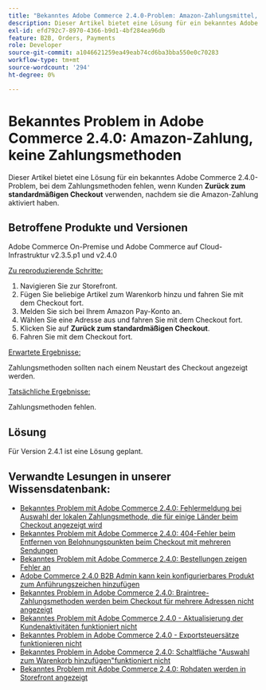 ```yaml
---
title: "Bekanntes Adobe Commerce 2.4.0-Problem: Amazon-Zahlungsmittel, keine Zahlungsmethoden"
description: Dieser Artikel bietet eine Lösung für ein bekanntes Adobe Commerce 2.4.0-Problem, bei dem Zahlungsmethoden fehlen, wenn Kunden **Zurück zum standardmäßigen Checkout** verwenden, nachdem sie die Amazon-Zahlung aktiviert haben.
exl-id: efd792c7-8970-4366-b9d1-4bf284ea96db
feature: B2B, Orders, Payments
role: Developer
source-git-commit: a1046621259ea49eab74cd6ba3bba550e0c70283
workflow-type: tm+mt
source-wordcount: '294'
ht-degree: 0%

---
```


# Bekanntes Problem in Adobe Commerce 2.4.0: Amazon-Zahlung, keine Zahlungsmethoden

Dieser Artikel bietet eine Lösung für ein bekanntes Adobe Commerce 2.4.0-Problem, bei dem Zahlungsmethoden fehlen, wenn Kunden **Zurück zum standardmäßigen Checkout** verwenden, nachdem sie die Amazon-Zahlung aktiviert haben.

## Betroffene Produkte und Versionen

Adobe Commerce On-Premise und Adobe Commerce auf Cloud-Infrastruktur v2.3.5.p1 und v2.4.0

<u>Zu reproduzierende Schritte:</u>

1. Navigieren Sie zur Storefront.
1. Fügen Sie beliebige Artikel zum Warenkorb hinzu und fahren Sie mit dem Checkout fort.
1. Melden Sie sich bei Ihrem Amazon Pay-Konto an.
1. Wählen Sie eine Adresse aus und fahren Sie mit dem Checkout fort.
1. Klicken Sie auf **Zurück zum standardmäßigen Checkout**.
1. Fahren Sie mit dem Checkout fort.

<u>Erwartete Ergebnisse:</u>

Zahlungsmethoden sollten nach einem Neustart des Checkout angezeigt werden.

<u>Tatsächliche Ergebnisse:</u>

Zahlungsmethoden fehlen.

## Lösung

Für Version 2.4.1 ist eine Lösung geplant.

## Verwandte Lesungen in unserer Wissensdatenbank:

* [Bekanntes Problem mit Adobe Commerce 2.4.0: Fehlermeldung bei Auswahl der lokalen Zahlungsmethode, die für einige Länder beim Checkout angezeigt wird](/help/troubleshooting/payments/magento-2-4-0-checkout-error-selecting-local-payments.md)
* [Bekanntes Problem mit Adobe Commerce 2.4.0: 404-Fehler beim Entfernen von Belohnungspunkten beim Checkout mit mehreren Sendungen](/help/troubleshooting/storefront/magento-2-4-0-404-error-removing-rewards-points-on-multi-shipping-checkout.md)
* [Bekanntes Problem mit Adobe Commerce 2.4.0: Bestellungen zeigen Fehler an](/help/troubleshooting/storefront/magento-2-4-0-known-issue-orders-display-error.md)
* [Adobe Commerce 2.4.0 B2B Admin kann kein konfigurierbares Produkt zum Anführungszeichen hinzufügen](/help/troubleshooting/miscellaneous/magento-2-4-0-b2b-admin-can-t-add-configurable-product-to-quote.md)
* [Bekanntes Problem in Adobe Commerce 2.4.0: Braintree-Zahlungsmethoden werden beim Checkout für mehrere Adressen nicht angezeigt](/help/troubleshooting/payments/magento-2-4-0-braintree-not-in-multiple-addresses-checkout.md)
* [Bekanntes Problem mit Adobe Commerce 2.4.0 - Aktualisierung der Kundenaktivitäten funktioniert nicht](/help/troubleshooting/miscellaneous/magento-2-4-0-refresh-on-customer-activities-does-not-work.md)
* [Bekanntes Problem in Adobe Commerce 2.4.0 - Exportsteuersätze funktionieren nicht](/help/troubleshooting/miscellaneous/magento-2-4-0-known-issue-export-tax-rates-does-not-work.md)
* [Bekanntes Problem in Adobe Commerce 2.4.0: Schaltfläche &quot;Auswahl zum Warenkorb hinzufügen&quot;funktioniert nicht](/help/troubleshooting/miscellaneous/magento-2-4-0-add-selections-to-my-cart-does-not-work.md)
* [Bekanntes Problem mit Adobe Commerce 2.4.0: Rohdaten werden in Storefront angezeigt](/help/troubleshooting/storefront/magento-2-4-0-issue-storefront-raw-message-data-display.md)
